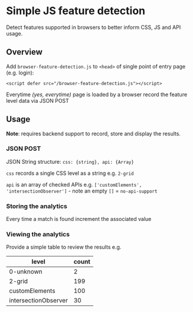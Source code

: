 # Simple JS feature detection

Detect features supported in browsers to better inform CSS, JS and API usage.

## Overview

Add `browser-feature-detection.js` to `<head>` of single point of entry page (e.g. login): 

`<script defer src="/browser-feature-detection.js"></script>`

Everytime _(yes, everytime)_  page is loaded by a browser record the feature level data via JSON POST

## Usage

**Note**: requires backend support to record, store and display the results.

### JSON POST

JSON String structure: `css: {string}, api: {Array}`

`css` records a single CSS level as a string e.g. `2-grid`

`api` is an array of checked APIs e.g. `['customElements', 'intersectionObserver']` - note an empty `[]` = `no-api-support` 

### Storing the analytics

Every time a match is found increment the associated value

### Viewing the analytics

Provide a simple table to review the results e.g.

| level     | count | 
|-----------|-------|
| 0-unknown | 2     |
| 2-grid    | 199   |
| customElements   | 100   |
| intersectionObserver   | 30    |




